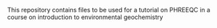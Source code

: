 This repository contains files to be used for a tutorial on PHREEQC in a course on introduction to environmental geochemistry
